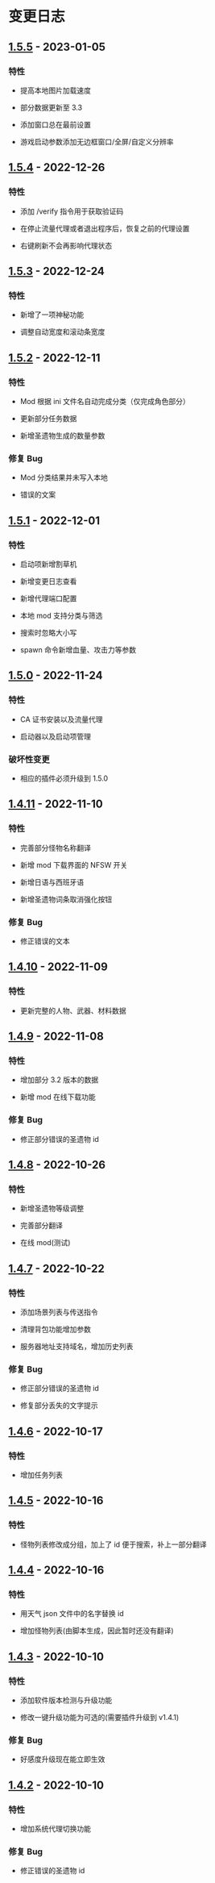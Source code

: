 # 变更日志

## [1.5.5] - 2023-01-05

### 特性

- 提高本地图片加载速度

- 部分数据更新至 3.3

- 添加窗口总在最前设置

- 游戏启动参数添加无边框窗口/全屏/自定义分辨率

## [1.5.4] - 2022-12-26

### 特性

- 添加 /verify 指令用于获取验证码

- 在停止流量代理或者退出程序后，恢复之前的代理设置

- 右键刷新不会再影响代理状态

## [1.5.3] - 2022-12-24

### 特性

- 新增了一项神秘功能

- 调整自动宽度和滚动条宽度

## [1.5.2] - 2022-12-11

### 特性

- Mod 根据 ini 文件名自动完成分类（仅完成角色部分）

- 更新部分任务数据

- 新增圣遗物生成的数量参数

### 修复 Bug

- Mod 分类结果并未写入本地

- 错误的文案

## [1.5.1] - 2022-12-01

### 特性

- 启动项新增割草机

- 新增变更日志查看

- 新增代理端口配置

- 本地 mod 支持分类与筛选

- 搜索时忽略大小写

- spawn 命令新增血量、攻击力等参数

## [1.5.0] - 2022-11-24

### 特性

- CA 证书安装以及流量代理

- 启动器以及启动项管理

### 破坏性变更

- 相应的插件必须升级到 1.5.0

## [1.4.11] - 2022-11-10

### 特性

- 完善部分怪物名称翻译

- 新增 mod 下载界面的 NFSW 开关

- 新增日语与西班牙语

- 新增圣遗物词条取消强化按钮

### 修复 Bug

- 修正错误的文本

## [1.4.10] - 2022-11-09

### 特性

- 更新完整的人物、武器、材料数据

## [1.4.9] - 2022-11-08

### 特性

- 增加部分 3.2 版本的数据

- 新增 mod 在线下载功能

### 修复 Bug

- 修正部分错误的圣遗物 id

## [1.4.8] - 2022-10-26

### 特性

- 新增圣遗物等级调整

- 完善部分翻译

- 在线 mod(测试)

## [1.4.7] - 2022-10-22

### 特性

- 添加场景列表与传送指令

- 清理背包功能增加参数

- 服务器地址支持域名，增加历史列表

### 修复 Bug

- 修正部分错误的圣遗物 id

- 修复部分丢失的文字提示

## [1.4.6] - 2022-10-17

### 特性

- 增加任务列表

## [1.4.5] - 2022-10-16

### 特性

- 怪物列表修改成分组，加上了 id 便于搜索，补上一部分翻译

## [1.4.4] - 2022-10-16

### 特性

- 用天气 json 文件中的名字替换 id

- 增加怪物列表(由脚本生成，因此暂时还没有翻译)

## [1.4.3] - 2022-10-10

### 特性

- 添加软件版本检测与升级功能

- 修改一键升级功能为可选的(需要插件升级到 v1.4.1)

### 修复 Bug

- 好感度升级现在能立即生效

## [1.4.2] - 2022-10-10

### 特性

- 增加系统代理切换功能

### 修复 Bug

- 修正错误的圣遗物 id

[1.5.5]: https://github.com/jianxingxuejian/grasscutter-tools/compare/v1.5.4...v1.5.5
[1.5.4]: https://github.com/jianxingxuejian/grasscutter-tools/compare/v1.5.3...v1.5.4
[1.5.3]: https://github.com/jianxingxuejian/grasscutter-tools/compare/v1.5.2...v1.5.3
[1.5.2]: https://github.com/jianxingxuejian/grasscutter-tools/compare/v1.5.1...v1.5.2
[1.5.1]: https://github.com/jianxingxuejian/grasscutter-tools/compare/v1.5.0...v1.5.1
[1.5.0]: https://github.com/jianxingxuejian/grasscutter-tools/compare/v1.4.11...v1.5.0
[1.4.11]: https://github.com/jianxingxuejian/grasscutter-tools/compare/v1.4.10...v1.4.11
[1.4.10]: https://github.com/jianxingxuejian/grasscutter-tools/compare/v1.4.9...v1.4.10
[1.4.9]: https://github.com/jianxingxuejian/grasscutter-tools/compare/v1.4.8...v1.4.9
[1.4.8]: https://github.com/jianxingxuejian/grasscutter-tools/compare/v1.4.7...v1.4.8
[1.4.7]: https://github.com/jianxingxuejian/grasscutter-tools/compare/v1.4.6...v1.4.7
[1.4.6]: https://github.com/jianxingxuejian/grasscutter-tools/compare/v1.4.5...v1.4.6
[1.4.5]: https://github.com/jianxingxuejian/grasscutter-tools/compare/v1.4.4...v1.4.5
[1.4.4]: https://github.com/jianxingxuejian/grasscutter-tools/compare/v1.4.3...v1.4.4
[1.4.3]: https://github.com/jianxingxuejian/grasscutter-tools/compare/v1.4.2...v1.4.3
[1.4.2]: https://github.com/jianxingxuejian/grasscutter-tools/releases/tag/v1.4.2
